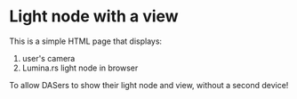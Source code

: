 # Light node with a view

This is a simple HTML page that displays:
1. user's camera
2. Lumina.rs light node in browser

To allow DASers to show their light node and view, without a second device!

